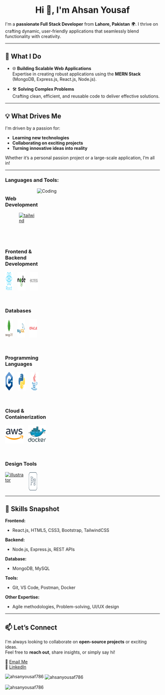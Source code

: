 <h1 align="center">Hi 👋, I'm Ahsan Yousaf</h1>

I'm a **passionate Full Stack Developer** from **Lahore, Pakistan** 🌍. I thrive on crafting dynamic, user-friendly applications that seamlessly blend functionality with creativity.  


---

## 🚀 What I Do  

- 🌐 **Building Scalable Web Applications**  
  Expertise in creating robust applications using the **MERN Stack** (MongoDB, Express.js, React.js, Node.js).  

- 🛠️ **Solving Complex Problems**  
  Crafting clean, efficient, and reusable code to deliver effective solutions.  

---

## 💡 What Drives Me  

I'm driven by a passion for:  
- **Learning new technologies**  
- **Collaborating on exciting projects**  
- **Turning innovative ideas into reality**  

Whether it’s a personal passion project or a large-scale application, I’m all in!  

---
<h3 align="left">Languages and Tools:</h3>

<img align="right" alt="Coding" width="400px" src="https://media.licdn.com/dms/image/v2/D5622AQG25wZZR8ISMA/feedshare-shrink_2048_1536/feedshare-shrink_2048_1536/0/1721657503896?e=2147483647&v=beta&t=BEYcudUkOaCcBKaTY-A1XKQpOs91LEecfCldFJ_2dsc">


<div align="left" style="display: flex; flex-direction: column; gap: 30px; align-items: flex-start;">

  <!-- Web Development Section -->
  <div>
    <h3>Web Development</h3>
    <div style="display: flex; gap: 15px;">
      <a href="https://www.w3.org/html/" target="_blank" rel="noreferrer">
        <img src="https://raw.githubusercontent.com/devicons/devicon/master/icons/html5/html5-original-wordmark.svg" alt="html5" width="60" height="60"/>
      </a>
      <a href="https://www.w3schools.com/css/" target="_blank" rel="noreferrer">
        <img src="https://raw.githubusercontent.com/devicons/devicon/master/icons/css3/css3-original-wordmark.svg" alt="css3" width="60" height="60"/>
      </a>
      <a href="https://developer.mozilla.org/en-US/docs/Web/JavaScript" target="_blank" rel="noreferrer">
        <img src="https://raw.githubusercontent.com/devicons/devicon/master/icons/javascript/javascript-original.svg" alt="javascript" width="60" height="60"/>
      </a>
      <a href="https://tailwindcss.com/" target="_blank" rel="noreferrer">
        <img src="https://www.vectorlogo.zone/logos/tailwindcss/tailwindcss-icon.svg" alt="tailwind" width="60" height="60"/>
      </a>
      <a href="https://getbootstrap.com" target="_blank" rel="noreferrer">
        <img src="https://raw.githubusercontent.com/devicons/devicon/master/icons/bootstrap/bootstrap-plain-wordmark.svg" alt="bootstrap" width="60" height="60"/>
      </a>
    </div>
  </div>

  <!-- Frontend and Backend Section -->
  <div>
    <h3>Frontend & Backend Development</h3>
    <div style="display: flex; gap: 15px;">
      <a href="https://reactjs.org/" target="_blank" rel="noreferrer">
        <img src="https://raw.githubusercontent.com/devicons/devicon/master/icons/react/react-original-wordmark.svg" alt="react" width="60" height="60"/>
      </a>
      <a href="https://nodejs.org" target="_blank" rel="noreferrer">
        <img src="https://raw.githubusercontent.com/devicons/devicon/master/icons/nodejs/nodejs-original-wordmark.svg" alt="nodejs" width="60" height="60"/>
      </a>
      <a href="https://expressjs.com" target="_blank" rel="noreferrer">
        <img src="https://raw.githubusercontent.com/devicons/devicon/master/icons/express/express-original-wordmark.svg" alt="express" width="60" height="60"/>
      </a>
    </div>
  </div>

  <!-- Database Section -->
  <div>
    <h3>Databases</h3>
    <div style="display: flex; gap: 15px;">
      <a href="https://www.mongodb.com/" target="_blank" rel="noreferrer">
        <img src="https://raw.githubusercontent.com/devicons/devicon/master/icons/mongodb/mongodb-original-wordmark.svg" alt="mongodb" width="60" height="60"/>
      </a>
      <a href="https://www.mysql.com/" target="_blank" rel="noreferrer">
        <img src="https://raw.githubusercontent.com/devicons/devicon/master/icons/mysql/mysql-original-wordmark.svg" alt="mysql" width="60" height="60"/>
      </a>
      <a href="https://www.oracle.com/" target="_blank" rel="noreferrer">
        <img src="https://raw.githubusercontent.com/devicons/devicon/master/icons/oracle/oracle-original.svg" alt="oracle" width="60" height="60"/>
      </a>
    </div>
  </div>

  <!-- Programming Languages Section -->
  <div>
    <h3>Programming Languages</h3>
    <div style="display: flex; gap: 15px;">
      <a href="https://www.w3schools.com/cpp/" target="_blank" rel="noreferrer">
        <img src="https://raw.githubusercontent.com/devicons/devicon/master/icons/cplusplus/cplusplus-original.svg" alt="cplusplus" width="60" height="60"/>
      </a>
      <a href="https://www.python.org" target="_blank" rel="noreferrer">
        <img src="https://raw.githubusercontent.com/devicons/devicon/master/icons/python/python-original.svg" alt="python" width="60" height="60"/>
      </a>
      <a href="https://www.java.com" target="_blank" rel="noreferrer">
        <img src="https://raw.githubusercontent.com/devicons/devicon/master/icons/java/java-original.svg" alt="java" width="60" height="60"/>
      </a>
    </div>
  </div>

  <!-- Cloud & Containerization Section -->
  <div>
    <h3>Cloud & Containerization</h3>
    <div style="display: flex; gap: 15px;">
      <a href="https://aws.amazon.com" target="_blank" rel="noreferrer">
        <img src="https://raw.githubusercontent.com/devicons/devicon/master/icons/amazonwebservices/amazonwebservices-original-wordmark.svg" alt="aws" width="60" height="60"/>
      </a>
      <a href="https://www.docker.com/" target="_blank" rel="noreferrer">
        <img src="https://raw.githubusercontent.com/devicons/devicon/master/icons/docker/docker-original-wordmark.svg" alt="docker" width="60" height="60"/>
      </a>
    </div>
  </div>

  <!-- Design Tools Section -->
  <div>
    <h3>Design Tools</h3>
    <div style="display: flex; gap: 15px;">
      <a href="https://www.adobe.com/in/products/illustrator.html" target="_blank" rel="noreferrer">
        <img src="https://www.vectorlogo.zone/logos/adobe_illustrator/adobe_illustrator-icon.svg" alt="illustrator" width="60" height="60"/>
      </a>
      <a href="https://www.photoshop.com/en" target="_blank" rel="noreferrer">
        <img src="https://raw.githubusercontent.com/devicons/devicon/master/icons/photoshop/photoshop-line.svg" alt="photoshop" width="60" height="60"/>
      </a>
    </div>
  </div>

</div>

  
---

## 🌟 Skills Snapshot  

**Frontend:**  
- React.js, HTML5, CSS3, Bootstrap, TailwindCSS  

**Backend:**  
- Node.js, Express.js, REST APIs  

**Database:**  
- MongoDB, MySQL  

**Tools:**  
- Git, VS Code, Postman, Docker  

**Other Expertise:**  
- Agile methodologies, Problem-solving, UI/UX design  

---

## 📫 Let’s Connect  

I'm always looking to collaborate on **open-source projects** or exciting ideas.  
Feel free to **reach out**, share insights, or simply say hi!  

📧 [Email Me](ahsanyousaf490@gmail.com)  
💼 [LinkedIn](https://www.linkedin.com/in/ahsanyousaf01)  


</div>
<p><img align="left" src="https://github-readme-stats.vercel.app/api/top-langs?username=ahsanyousaf786&show_icons=true&locale=en&layout=compact" alt="ahsanyousaf786" /></p>

<p>&nbsp;<img align="center" src="https://github-readme-stats.vercel.app/api?username=ahsanyousaf786&show_icons=true&locale=en" alt="ahsanyousaf786" /></p>

<p><img align="center" src="https://github-readme-streak-stats.herokuapp.com/?user=ahsanyousaf786&" alt="ahsanyousaf786" /></p>
